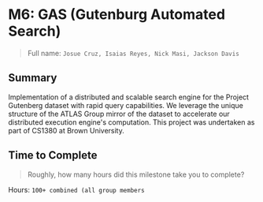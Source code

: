 # M6: GAS (Gutenburg Automated Search)
> Full name: `Josue Cruz, Isaias Reyes, Nick Masi, Jackson Davis `


## Summary

Implementation of a distributed and scalable search engine for the Project Gutenberg dataset with rapid query capabilities. We leverage the unique structure of the ATLAS Group mirror of the dataset to accelerate our distributed execution engine's computation. This project was undertaken as part of CS1380 at Brown University.

## Time to Complete
> Roughly, how many hours did this milestone take you to complete?

Hours: `100+ combined (all group members`

